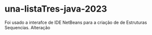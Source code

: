 # una-listaTres-java-2023
Foi usado a interafce de IDE NetBeans  para a criação de de Estruturas Sequencias.
Alteração
